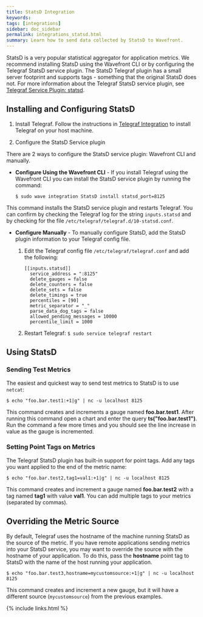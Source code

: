 ```yaml
---
title: StatsD Integration
keywords:
tags: [integrations]
sidebar: doc_sidebar
permalink: integrations_statsd.html
summary: Learn how to send data collected by StatsD to Wavefront.
---
```

StatsD is a very popular statistical aggregator for application metrics. We recommend installing StatsD using the Wavefront CLI or by configuring the Telegraf StatsD service plugin. The StatsD Telegraf plugin has a small server footprint and supports tags - something that the original StatsD does not. For more information about the Telegraf StatsD service plugin, see [Telegraf Service Plugin: statsd](https://github.com/influxdata/telegraf/tree/master/plugins/inputs/statsd).

## Installing and Configuring StatsD
 
1. Install Telegraf. Follow the instructions in [Telegraf Integration](integrations_telegraf)  to install Telegraf on your host machine.
 
1. Configure the StatsD Service plugin
 
There are 2 ways to configure the StatsD service plugin: Wavefront CLI and manually.
 
  - **Configure Using the Wavefront CLI** - If you install Telegraf using the Wavefront CLI you can install the StatsD service plugin by running the command:

    ```shell  
    $ sudo wave integration StatsD install statsd_port=8125
    ```
  This command installs the StatsD service plugin and restarts Telegraf. You can confirm by checking the Telegraf log for the string `inputs.statsd` and by checking for the file `/etc/telegraf/telegraf.d/10-statsd.conf`.
 
 - **Configure Manually** - To manually configure StatsD, add the StatsD plugin information to your Telegraf config file.
     1. Edit the Telegraf config file `/etc/telegraf/telegraf.conf` and add the following:

        ```properties
        [[inputs.statsd]]
          service_address = ":8125"
          delete_gauges = false
          delete_counters = false
          delete_sets = false
          delete_timings = true
          percentiles = [90]
          metric_separator = "_"
          parse_data_dog_tags = false
          allowed_pending_messages = 10000
          percentile_limit = 1000
        ```
     1. Restart Telegraf: `$ sudo service telegraf restart`
 
## Using StatsD
 
### Sending Test Metrics
 
The easiest and quickest way to send test metrics to StatsD is to use `netcat`:

```shell
$ echo "foo.bar.test1:+1|g" | nc -u localhost 8125
```

This command creates and increments a gauge named **foo.bar.test1**. After running this command open a chart and enter the query **ts("foo.bar.test1")**. Run the command a few more times and you should see the line increase in value as the gauge is incremented.
 
### Setting Point Tags on Metrics
 
The Telegraf StatsD plugin has built-in support for point tags. Add any tags you want applied to the end of the metric name:

```shell
$ echo "foo.bar.test2,tag1=val1:+1|g" | nc -u localhost 8125
```

This command creates and increment a gauge named **foo.bar.test2** with a tag named **tag1** with value **val1**. You can add multiple tags to your metrics (separated by commas).
 
## Overriding the Metric Source
 
By default, Telegraf uses the hostname of the machine running StatsD as the source of the metric. If you have remote applications sending metrics into your StatsD service, you may want to override the source with the hostname of your application. To do this, pass the **hostname** point tag to StatsD with the name of the host running your application.

```shell
$ echo "foo.bar.test3,hostname=mycustomsource:+1|g" | nc -u localhost 8125
```
This command creates and increment a new gauge, but it will have a different source (`mycustomsource`) from the previous examples.

{% include links.html %}
